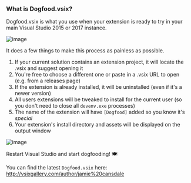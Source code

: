 ### What is Dogfood.vsix?

Dogfood.vsix is what you use when your extension is ready to try in your main Visual Studio 2015 or 2017 instance.

![image](https://user-images.githubusercontent.com/11719160/41686244-441010b6-74db-11e8-809c-a8e4b1c2acdb.png)

It does a few things to make this process as painless as possible.

1. If your current solution contains an extension project, it will locate the .vsix and suggest opening it
2. You're free to choose a different one or paste in a .vsix URL to open (e.g. from a releases page)
3. If the extension is already installed, it will be uninstalled (even if it's a newer version)
4. All users extensions will be tweaked to install for the current user (so you don't need to close all `devenv.exe` processes)
5. The name of the extension will have `[Dogfood]` added so you know it's *special*
6. Your extension's install directory and assets will be displayed on the output window

![image](https://user-images.githubusercontent.com/11719160/41687045-42cafb28-74de-11e8-805c-17c528c7a4c6.png)

Restart Visual Studio and start dogfooding! 🍽 

You can find the latest `Dogfood.vsix` here:
http://vsixgallery.com/author/jamie%20cansdale
